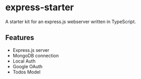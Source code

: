 # express-starter
A starter kit for an express.js webserver written in TypeScript.

## Features
- Express.js server
- MongoDB connection
- Local Auth
- Google OAuth
- Todos Model
